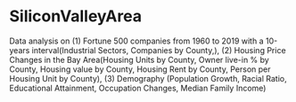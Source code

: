 # SiliconValleyArea
Data analysis on (1) Fortune 500 companies from 1960 to 2019 with a 10-years interval(Industrial Sectors, Companies by County,), (2) Housing Price Changes in the Bay Area(Housing Units by County, Owner live-in % by County, Housing value by County, Housing Rent by County, Person per Housing Unit by County), (3) Demography (Population Growth, Racial Ratio, Educational Attainment, Occupation Changes, Median Family Income)

